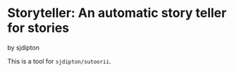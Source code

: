 # Storyteller: An automatic story teller for stories

by sjdipton

This is a tool for `sjdipton/sutoorii`.
